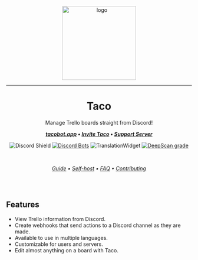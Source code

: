 <div align="center">
  <img src="https://tacobot.app/logo_happy.svg" alt="logo" height=200 />
  <hr>
  
  # Taco

  Manage Trello boards straight from Discord!

***[tacobot.app](https://tacobot.app/) • [Invite Taco](https://tacobot.app/bot) • [Support Server](https://tacobot.app/server)***

![Discord Shield](https://discordapp.com/api/guilds/617911034555924502/widget.png?style=shield) [![Discord Bots](https://top.gg/api/widget/servers/620126394390675466.svg?rightcolor=93a01e)](https://top.gg/bot/620126394390675466) ![TranslationWidget](https://translate.tacobot.app/widgets/trellobot/-/svg-badge.svg) [![DeepScan grade](https://deepscan.io/api/teams/11934/projects/14875/branches/287017/badge/grade.svg)](https://deepscan.io/dashboard#view=project&tid=11934&pid=14875&bid=287017)

  <br>

*[Guide](https://tacobot.app/guide) • [Self-host](https://tacobot.app/guide/dev/self-host/) • [FAQ](https://tacobot.app/faq) • [Contributing](https://tacobot.app/guide/dev)*

  <br>
  <br>
</div>

## Features

- View Trello information from Discord.
- Create webhooks that send actions to a Discord channel as they are made.
- Available to use in multiple languages.
- Customizable for users and servers.
- Edit almost anything on a board with Taco.